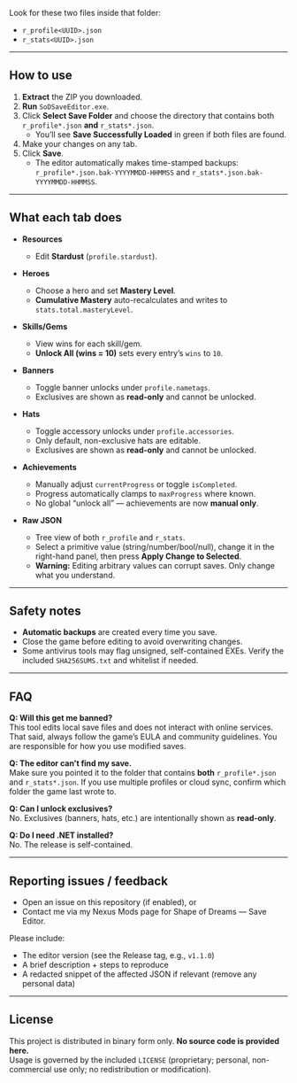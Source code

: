 
Look for these two files inside that folder:

- `r_profile<UUID>.json`
- `r_stats<UUID>.json`

---

## How to use

1. **Extract** the ZIP you downloaded.  
2. **Run** `SoDSaveEditor.exe`.  
3. Click **Select Save Folder** and choose the directory that contains both `r_profile*.json` **and** `r_stats*.json`.  
   - You’ll see **Save Successfully Loaded** in green if both files are found.  
4. Make your changes on any tab.  
5. Click **Save**.  
   - The editor automatically makes time-stamped backups:  
     `r_profile*.json.bak-YYYYMMDD-HHMMSS` and `r_stats*.json.bak-YYYYMMDD-HHMMSS`.

---

## What each tab does

- **Resources**  
  - Edit **Stardust** (`profile.stardust`).

- **Heroes**  
  - Choose a hero and set **Mastery Level**.  
  - **Cumulative Mastery** auto-recalculates and writes to `stats.total.masteryLevel`.

- **Skills/Gems**  
  - View wins for each skill/gem.  
  - **Unlock All (wins = 10)** sets every entry’s `wins` to `10`.

- **Banners**  
  - Toggle banner unlocks under `profile.nametags`.  
  - Exclusives are shown as **read-only** and cannot be unlocked.

- **Hats**  
  - Toggle accessory unlocks under `profile.accessories`.  
  - Only default, non-exclusive hats are editable.  
  - Exclusives are shown as **read-only** and cannot be unlocked.

- **Achievements**  
  - Manually adjust `currentProgress` or toggle `isCompleted`.  
  - Progress automatically clamps to `maxProgress` where known.  
  - No global “unlock all” — achievements are now **manual only**.

- **Raw JSON**  
  - Tree view of both `r_profile` and `r_stats`.  
  - Select a primitive value (string/number/bool/null), change it in the right-hand panel, then press **Apply Change to Selected**.  
  - **Warning:** Editing arbitrary values can corrupt saves. Only change what you understand.

---

## Safety notes

- **Automatic backups** are created every time you save.  
- Close the game before editing to avoid overwriting changes.  
- Some antivirus tools may flag unsigned, self-contained EXEs. Verify the included `SHA256SUMS.txt` and whitelist if needed.

---

## FAQ

**Q: Will this get me banned?**  
This tool edits local save files and does not interact with online services. That said, always follow the game’s EULA and community guidelines. You are responsible for how you use modified saves.

**Q: The editor can’t find my save.**  
Make sure you pointed it to the folder that contains **both** `r_profile*.json` and `r_stats*.json`. If you use multiple profiles or cloud sync, confirm which folder the game last wrote to.

**Q: Can I unlock exclusives?**  
No. Exclusives (banners, hats, etc.) are intentionally shown as **read-only**.

**Q: Do I need .NET installed?**  
No. The release is self-contained.

---

## Reporting issues / feedback

- Open an issue on this repository (if enabled), or  
- Contact me via my Nexus Mods page for Shape of Dreams — Save Editor.  

Please include:
- The editor version (see the Release tag, e.g., `v1.1.0`)  
- A brief description + steps to reproduce  
- A redacted snippet of the affected JSON if relevant (remove any personal data)

---

## License

This project is distributed in binary form only. **No source code is provided here.**  
Usage is governed by the included `LICENSE` (proprietary; personal, non-commercial use only; no redistribution or modification).  
